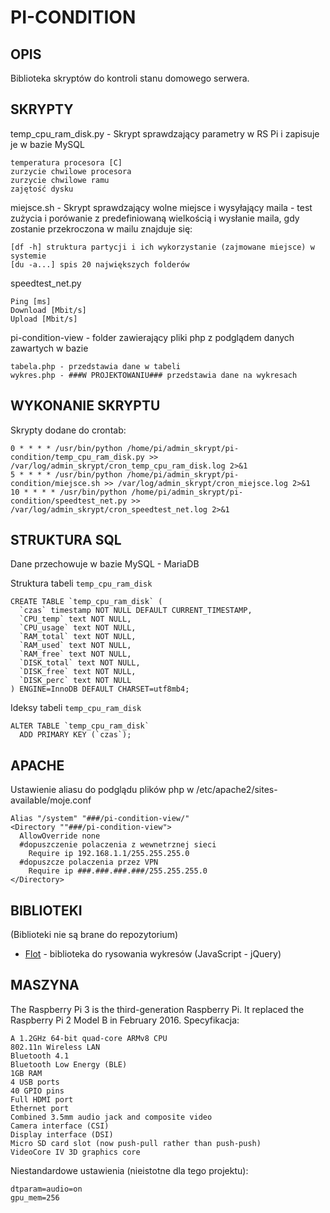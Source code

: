 # PI-CONDITION #

## OPIS ##
	
Biblioteka skryptów do kontroli stanu domowego serwera.

## SKRYPTY ##
	
temp_cpu_ram_disk.py - Skrypt sprawdzający parametry w RS Pi i zapisuje je w bazie MySQL
```
temperatura procesora [C]
zurzycie chwilowe procesora
zurzycie chwilowe ramu
zajętość dysku
```

miejsce.sh - Skrypt sprawdzający wolne miejsce i wysyłający maila - test zużycia i porówanie z predefiniowaną wielkością i wysłanie maila, gdy zostanie przekroczona w mailu znajduje się:
```
[df -h] struktura partycji i ich wykorzystanie (zajmowane miejsce) w systemie
[du -a...] spis 20 największych folderów
```

speedtest_net.py
```
Ping [ms]
Download [Mbit/s]
Upload [Mbit/s]
```

pi-condition-view - folder zawierający pliki php z podglądem danych zawartych w bazie
```
tabela.php - przedstawia dane w tabeli
wykres.php - ###W PROJEKTOWANIU### przedstawia dane na wykresach 
```

## WYKONANIE SKRYPTU ##

Skrypty dodane do crontab:
```
0 * * * * /usr/bin/python /home/pi/admin_skrypt/pi-condition/temp_cpu_ram_disk.py >> /var/log/admin_skrypt/cron_temp_cpu_ram_disk.log 2>&1
5 * * * * /usr/bin/python /home/pi/admin_skrypt/pi-condition/miejsce.sh >> /var/log/admin_skrypt/cron_miejsce.log 2>&1
10 * * * * /usr/bin/python /home/pi/admin_skrypt/pi-condition/speedtest_net.py >> /var/log/admin_skrypt/cron_speedtest_net.log 2>&1
```

## STRUKTURA SQL ##

Dane przechowuje w bazie MySQL - MariaDB

Struktura tabeli `temp_cpu_ram_disk`
```
CREATE TABLE `temp_cpu_ram_disk` (
  `czas` timestamp NOT NULL DEFAULT CURRENT_TIMESTAMP,
  `CPU_temp` text NOT NULL,
  `CPU_usage` text NOT NULL,
  `RAM_total` text NOT NULL,
  `RAM_used` text NOT NULL,
  `RAM_free` text NOT NULL,
  `DISK_total` text NOT NULL,
  `DISK_free` text NOT NULL,
  `DISK_perc` text NOT NULL
) ENGINE=InnoDB DEFAULT CHARSET=utf8mb4;
```
Ideksy tabeli `temp_cpu_ram_disk`
```
ALTER TABLE `temp_cpu_ram_disk`
  ADD PRIMARY KEY (`czas`);
```
## APACHE ##

Ustawienie aliasu do podglądu plików php w /etc/apache2/sites-available/moje.conf
```
Alias "/system" "###/pi-condition-view/"
<Directory ""###/pi-condition-view">
  AllowOverride none
  #dopuszczenie polaczenia z wewnetrznej sieci
    Require ip 192.168.1.1/255.255.255.0
  #dopuszcze polaczenia przez VPN
    Require ip ###.###.###.###/255.255.255.0
</Directory>
```

## BIBLIOTEKI ##

(Biblioteki nie są brane do repozytorium)

* [Flot](https://www.flotcharts.org/) - biblioteka do rysowania wykresów (JavaScript - jQuery)

## MASZYNA ##

The Raspberry Pi 3 is the third-generation Raspberry Pi. It replaced the Raspberry Pi 2 Model B in February 2016.
Specyfikacja:
```
A 1.2GHz 64-bit quad-core ARMv8 CPU
802.11n Wireless LAN
Bluetooth 4.1
Bluetooth Low Energy (BLE)
1GB RAM
4 USB ports
40 GPIO pins
Full HDMI port
Ethernet port
Combined 3.5mm audio jack and composite video
Camera interface (CSI)
Display interface (DSI)
Micro SD card slot (now push-pull rather than push-push)
VideoCore IV 3D graphics core
```
Niestandardowe ustawienia (nieistotne dla tego projektu):
```
dtparam=audio=on
gpu_mem=256
```
